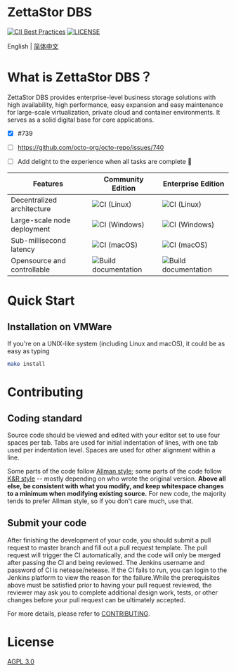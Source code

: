 # ZettaStor DBS

[![CII Best Practices](https://bestpractices.coreinfrastructure.org/projects/1486/badge)](https://bestpractices.coreinfrastructure.org/projects/1486)
[![LICENSE](https://img.shields.io/badge/licence-AGPL--3-blue.png)](https://github.com/lanewu/dbs/blob/master/LICENSE)

English | [简体中文](README-CN.md)

# What is ZettaStor DBS？

ZettaStor DBS provides enterprise-level business storage solutions with high availability, high performance, easy expansion and easy maintenance for large-scale virtualization, private cloud and container environments. It serves as a solid digital base for core applications.

- [x] #739
- [ ] https://github.com/octo-org/octo-repo/issues/740
- [ ] Add delight to the experience when all tasks are complete :tada:



| Features | Community Edition  | Enterprise Edition | 
| ------------- | ------------- |  ------------- | 
| Decentralized architecture | ![CI (Linux)](https://img.shields.io/badge/-supported-brightgreen?logo=cachet&logoColor=white) | ![CI (Linux)](https://img.shields.io/badge/-%E6%94%AF%E6%8C%81-brightgreen) |
| Large-scale node deployment | ![CI (Windows)](https://github.com/mamedev/mame/workflows/CI%20(Windows)/badge.svg) | ![CI (Windows)](https://github.com/mamedev/mame/workflows/CI%20(Windows)/badge.svg) |
| Sub-millisecond latency | ![CI (macOS)](https://github.com/mamedev/mame/workflows/CI%20(macOS)/badge.svg) | ![CI (macOS)](https://github.com/mamedev/mame/workflows/CI%20(macOS)/badge.svg) |
| Opensource and controllable | ![Build documentation](https://github.com/mamedev/mame/workflows/Build%20documentation/badge.svg) | ![Build documentation](https://github.com/mamedev/mame/workflows/Build%20documentation/badge.svg) |

# Quick Start

## Installation on VMWare

If you're on a UNIX-like system (including Linux and macOS), it could be as easy as typing

```bash
make install
```

# Contributing

## Coding standard
Source code should be viewed and edited with your editor set to use four spaces per tab. Tabs are used for initial indentation of lines, with one tab used per indentation level. Spaces are used for other alignment within a line.

Some parts of the code follow [Allman style](https://en.wikipedia.org/wiki/Indent_style#Allman_style); some parts of the code follow [K&R style](https://en.wikipedia.org/wiki/Indent_style#K.26R_style) -- mostly depending on who wrote the original version. **Above all else, be consistent with what you modify, and keep whitespace changes to a minimum when modifying existing source.** For new code, the majority tends to prefer Allman style, so if you don't care much, use that.

## Submit your code
After finishing the development of your code, you should submit a pull request to master branch and fill out a pull request template. The pull request will trigger the CI automatically, and the code will only be merged after passing the CI and being reviewed. The Jenkins username and password of CI is netease/netease. If the CI fails to run, you can login to the Jenkins platform to view the reason for the failure.While the prerequisites above must be satisfied prior to having your pull request reviewed, the reviewer may ask you to complete additional design work, tests, or other changes before your pull request can be ultimately accepted.

For more details, please refer to [CONTRIBUTING](CONTRIBUTING.md).

# License
[AGPL 3.0](LICENSE)
